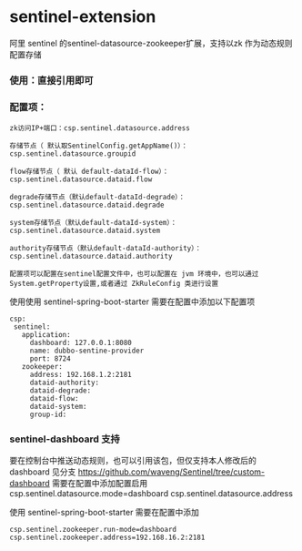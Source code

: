 # sentinel-extension
阿里 sentinel 的sentinel-datasource-zookeeper扩展，支持以zk 作为动态规则配置存储  

### 使用：直接引用即可  

### 配置项：
    zk访问IP+端口：csp.sentinel.datasource.address 
        
    存储节点（ 默认取SentinelConfig.getAppName()）：csp.sentinel.datasource.groupid
        
    flow存储节点（ 默认 default-dataId-flow）：csp.sentinel.datasource.dataid.flow
        
    degrade存储节点（默认default-dataId-degrade）：csp.sentinel.datasource.dataid.degrade
        
    system存储节点（默认default-dataId-system）：csp.sentinel.datasource.dataid.system
        
    authority存储节点（默认default-dataId-authority）：csp.sentinel.datasource.dataid.authority

    配置项可以配置在sentinel配置文件中，也可以配置在 jvm 环境中，也可以通过System.getProperty设置,或者通过 ZkRuleConfig 类进行设置

  使用使用 sentinel-spring-boot-starter 需要在配置中添加以下配置项
 ```
 csp:
  sentinel:
    application:
      dashboard: 127.0.0.1:8080
      name: dubbo-sentine-provider
      port: 8724
    zookeeper:
      address: 192.168.1.2:2181
      dataid-authority: 
      dataid-degrade: 
      dataid-flow: 
      dataid-system: 
      group-id: 
 ```
  
### sentinel-dashboard 支持
要在控制台中推送动态规则，也可以引用该包，但仅支持本人修改后的 dashboard
见分支 https://github.com/waveng/Sentinel/tree/custom-dashboard
需要在配置中添加配置启用
csp.sentinel.datasource.mode=dashboard
csp.sentinel.datasource.address 

使用 sentinel-spring-boot-starter 需要在配置中添加
```
csp.sentinel.zookeeper.run-mode=dashboard
csp.sentinel.zookeeper.address=192.168.16.2:2181
```